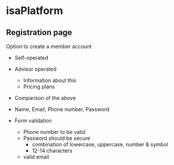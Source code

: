 # isaPlatform


## Registration page

Option to create a member account 

+ Self-operated
+ Advisor operated
  + Information about this
  + Pricing plans
+ Comparison of the above

+ Name, Email, Phone number, Password
+ Form validation
  + Phone number to be valid
  + Password should be secure
    + combination of lowercase, uppercase, number & symbol
    + 12-14 characters
  + valid email
 

